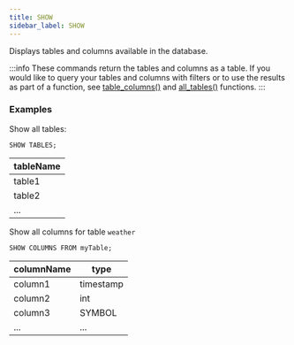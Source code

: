 ```yaml
---
title: SHOW
sidebar_label: SHOW
---
```


Displays tables and columns available in the database.

:::info
These commands return the tables and columns as a table. If you would
like to query your tables and columns with filters or to use the results as part
of a function, see [table_columns()](reference/function/meta.md#table_columns) and
[all_tables()](reference/function/meta.md#all_tables) functions.
:::

### Examples

Show all tables:

```questdb-sql
SHOW TABLES;
```

| tableName |
| --------- |
| table1    |
| table2    |
| ...       |

Show all columns for table `weather`

```questdb-sql
SHOW COLUMNS FROM myTable;
```

| columnName | type      |
| ---------- | --------- |
| column1    | timestamp |
| column2    | int       |
| column3    | SYMBOL    |
| ...        | ...       |
